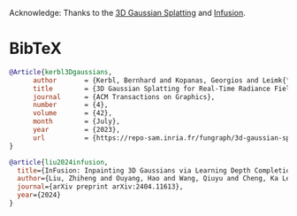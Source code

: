 
Acknowledge: Thanks to the [3D Gaussian Splatting](https://github.com/graphdeco-inria/diff-gaussian-rasterization) and [Infusion](https://github.com/ali-vilab/Infusion).

# BibTeX
```bibtex
@Article{kerbl3Dgaussians,
      author       = {Kerbl, Bernhard and Kopanas, Georgios and Leimk{\"u}hler, Thomas and Drettakis, George},
      title        = {3D Gaussian Splatting for Real-Time Radiance Field Rendering},
      journal      = {ACM Transactions on Graphics},
      number       = {4},
      volume       = {42},
      month        = {July},
      year         = {2023},
      url          = {https://repo-sam.inria.fr/fungraph/3d-gaussian-splatting/}
}

@article{liu2024infusion,
  title={InFusion: Inpainting 3D Gaussians via Learning Depth Completion from Diffusion Prior},
  author={Liu, Zhiheng and Ouyang, Hao and Wang, Qiuyu and Cheng, Ka Leong and Xiao, Jie and Zhu, Kai and Xue, Nan and Liu, Yu and Shen, Yujun and Cao, Yang},
  journal={arXiv preprint arXiv:2404.11613},
  year={2024}
}
```
